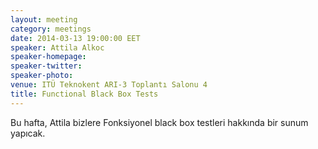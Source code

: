 ```yaml
---
layout: meeting
category: meetings
date: 2014-03-13 19:00:00 EET
speaker: Attila Alkoc
speaker-homepage: 
speaker-twitter: 
speaker-photo:
venue: ITÜ Teknokent ARI-3 Toplantı Salonu 4
title: Functional Black Box Tests
---
```


Bu hafta, Attila bizlere Fonksiyonel black box testleri hakkında bir sunum yapıcak.
